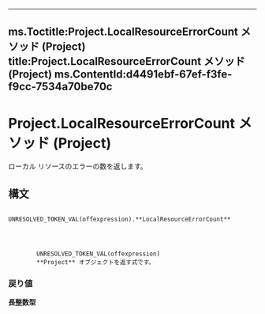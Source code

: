 

---
ms.Toctitle:Project.LocalResourceErrorCount メソッド (Project)
title:Project.LocalResourceErrorCount メソッド (Project)
ms.ContentId:d4491ebf-67ef-f3fe-f9cc-7534a70be70c
---
# Project.LocalResourceErrorCount メソッド (Project)




ローカル リソースのエラーの数を返します。

## 構文

            UNRESOLVED_TOKEN_VAL(offexpression).**LocalResourceErrorCount**




            UNRESOLVED_TOKEN_VAL(offexpression)
            **Project** オブジェクトを返す式です。

### 戻り値
**長整数型**







